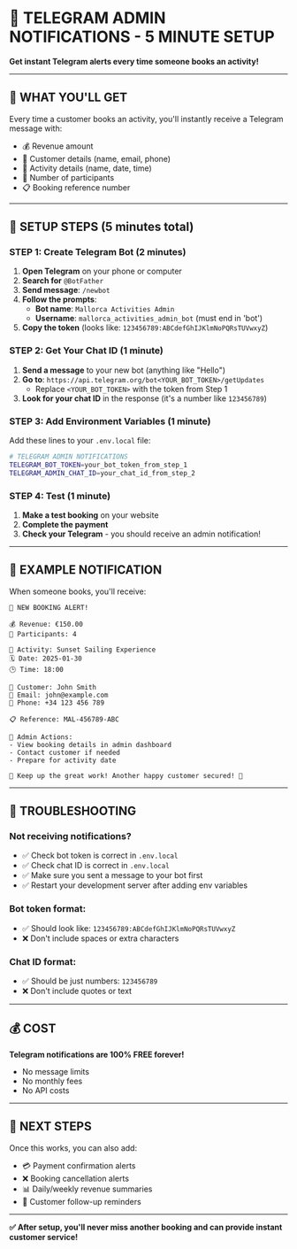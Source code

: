 # 🤖 **TELEGRAM ADMIN NOTIFICATIONS - 5 MINUTE SETUP**

**Get instant Telegram alerts every time someone books an activity!**

---

## 🎯 **WHAT YOU'LL GET**

Every time a customer books an activity, you'll instantly receive a Telegram message with:
- 💰 Revenue amount
- 👤 Customer details (name, email, phone)
- 📅 Activity details (name, date, time)
- 👥 Number of participants
- 📋 Booking reference number

---

## 📱 **SETUP STEPS (5 minutes total)**

### **STEP 1: Create Telegram Bot (2 minutes)**

1. **Open Telegram** on your phone or computer
2. **Search for** `@BotFather`
3. **Send message**: `/newbot`
4. **Follow the prompts**:
   - **Bot name**: `Mallorca Activities Admin`
   - **Username**: `mallorca_activities_admin_bot` (must end in 'bot')
5. **Copy the token** (looks like: `123456789:ABCdefGhIJKlmNoPQRsTUVwxyZ`)

### **STEP 2: Get Your Chat ID (1 minute)**

1. **Send a message** to your new bot (anything like "Hello")
2. **Go to**: `https://api.telegram.org/bot<YOUR_BOT_TOKEN>/getUpdates`
   - Replace `<YOUR_BOT_TOKEN>` with the token from Step 1
3. **Look for your chat ID** in the response (it's a number like `123456789`)

### **STEP 3: Add Environment Variables (1 minute)**

Add these lines to your `.env.local` file:

```bash
# TELEGRAM ADMIN NOTIFICATIONS
TELEGRAM_BOT_TOKEN=your_bot_token_from_step_1
TELEGRAM_ADMIN_CHAT_ID=your_chat_id_from_step_2
```

### **STEP 4: Test (1 minute)**

1. **Make a test booking** on your website
2. **Complete the payment**
3. **Check your Telegram** - you should receive an admin notification!

---

## 📱 **EXAMPLE NOTIFICATION**

When someone books, you'll receive:

```
🔔 NEW BOOKING ALERT!

💰 Revenue: €150.00
👥 Participants: 4

📅 Activity: Sunset Sailing Experience
🗓️ Date: 2025-01-30
🕒 Time: 18:00

👤 Customer: John Smith
📧 Email: john@example.com
📱 Phone: +34 123 456 789

📋 Reference: MAL-456789-ABC

🎯 Admin Actions:
- View booking details in admin dashboard
- Contact customer if needed
- Prepare for activity date

💪 Keep up the great work! Another happy customer secured! 🌴
```

---

## 🔧 **TROUBLESHOOTING**

### **Not receiving notifications?**
- ✅ Check bot token is correct in `.env.local`
- ✅ Check chat ID is correct in `.env.local`
- ✅ Make sure you sent a message to your bot first
- ✅ Restart your development server after adding env variables

### **Bot token format:**
- ✅ Should look like: `123456789:ABCdefGhIJKlmNoPQRsTUVwxyZ`
- ❌ Don't include spaces or extra characters

### **Chat ID format:**
- ✅ Should be just numbers: `123456789`
- ❌ Don't include quotes or text

---

## 💰 **COST**

**Telegram notifications are 100% FREE forever!**
- No message limits
- No monthly fees
- No API costs

---

## 🚀 **NEXT STEPS**

Once this works, you can also add:
- 💳 Payment confirmation alerts
- ❌ Booking cancellation alerts
- 📊 Daily/weekly revenue summaries
- 🎯 Customer follow-up reminders

---

**✅ After setup, you'll never miss another booking and can provide instant customer service!** 